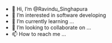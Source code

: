 - 👋 Hi, I’m @Ravindu_Singhapura
- 👀 I’m interested in software developing
- 🌱 I’m currently learning ...
- 💞️ I’m looking to collaborate on ...
- 📫 How to reach me ...

<!---
RavinduUdana2001/RavinduUdana2001 is a ✨ special ✨ repository because its `README.md` (this file) appears on your GitHub profile.
You can click the Preview link to take a look at your changes.
--->
